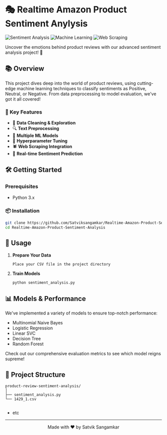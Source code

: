 # 🎭 Realtime Amazon Product Sentiment Anylysis

![Sentiment Analysis](https://img.shields.io/badge/Sentiment-Analysis-blue?style=for-the-badge&logo=python)
![Machine Learning](https://img.shields.io/badge/Machine-Learning-green?style=for-the-badge&logo=scikit-learn)
![Web Scraping](https://img.shields.io/badge/Web-Scraping-orange?style=for-the-badge&logo=beautifulsoup)

Uncover the emotions behind product reviews with our advanced sentiment analysis project! 🚀

## 📚 Overview

This project dives deep into the world of product reviews, using cutting-edge machine learning techniques to classify sentiments as Positive, Neutral, or Negative. From data preprocessing to model evaluation, we've got it all covered!

### 🌟 Key Features

- 🧹 **Data Cleaning & Exploration**
- 🔍 **Text Preprocessing**
- 🧠 **Multiple ML Models**
- 🎯 **Hyperparameter Tuning**
- 🕷️ **Web Scraping Integration**
- 🔮 **Real-time Sentiment Prediction**

## 🛠️ Getting Started

### Prerequisites

- Python 3.x


### 📦 Installation

```bash
git clone https://github.com/Satviksangamkar/Realtime-Amazon-Product-Sentiment-Analysis.git
cd Realtime-Amazon-Product-Sentiment-Analysis
```

## 🚀 Usage

1. **Prepare Your Data**
   ```
   Place your CSV file in the project directory
   ```

2. **Train Models**
   ```bash
   python sentiment_analysis.py
   ```



## 📊 Models & Performance

We've implemented a variety of models to ensure top-notch performance:

- Multinomial Naive Bayes
- Logistic Regression
- Linear SVC
- Decision Tree
- Random Forest

Check out our comprehensive evaluation metrics to see which model reigns supreme!

## 📁 Project Structure

```
product-review-sentiment-analysis/
│
├── sentiment_analysis.py
└── 1429_1.csv
    
```


- etc

---

<p align="center">
  Made with ❤️ by Satvik Sangamkar
</p>
